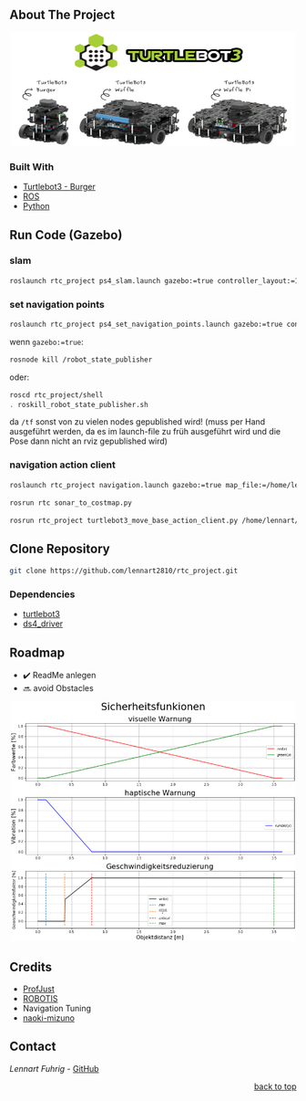 <div id="top"></div>

## About The Project
<div align="center">
  <a href="https://www.turtlebot.com/">
    <img src="appendix/turtlebot3_with_logo.png" alt="Images" width="500" height="200">
  </a>
</div>

### Built With
* [Turtlebot3 - Burger](https://emanual.robotis.com/docs/en/platform/turtlebot3/overview/)
* [ROS](http://wiki.ros.org/)
* [Python](https://www.python.org)

## Run Code (Gazebo)

### slam
   ```sh
   roslaunch rtc_project ps4_slam.launch gazebo:=true controller_layout:=1 map_file:=/home/lennart/catkin_ws/src/rtc_project/maps/house_map
   ```
### set navigation points
   ```sh
   roslaunch rtc_project ps4_set_navigation_points.launch gazebo:=true controller_layout:=1 map_file:=/home/lennart/catkin_ws/src/rtc_project/maps/house_map.yaml
   ```
   
wenn `gazebo:=true`:
   ```sh
   rosnode kill /robot_state_publisher
   ```
oder:
   ```sh
   roscd rtc_project/shell
   . roskill_robot_state_publisher.sh
   ```

da `/tf` sonst von zu vielen nodes gepublished wird!
(muss per Hand ausgeführt werden, da es im launch-file zu früh ausgeführt wird und die Pose dann nicht an rviz gepublished wird)

### navigation action client
   ```sh
   roslaunch rtc_project navigation.launch gazebo:=true map_file:=/home/lennart/catkin_ws/src/rtc_project/maps/house_map.yaml
   ```
   
   ```sh
   rosrun rtc sonar_to_costmap.py
   ```
   
   ```sh
   rosrun rtc_project turtlebot3_move_base_action_client.py /home/lennart/catkin_ws/src/rtc_project/maps/house_map_path.txt
   ```

## Clone Repository
   ```sh
   git clone https://github.com/lennart2810/rtc_project.git
   ```


### Dependencies 
* [turtlebot3](https://github.com/ROBOTIS-GIT/turtlebot3)
* [ds4_driver](https://github.com/naoki-mizuno/ds4_driver)

## Roadmap
- :heavy_check_mark: ReadMe anlegen
- :soon: avoid Obstacles

<div align="center">
  <a href="https://www.turtlebot.com/">
    <img src="appendix/Sicherheitsfunktionen.png" alt="Images" width="500" height="420">
  </a>
</div>


## Credits
* [ProfJust](https://github.com/ProfJust/rtc)
* [ROBOTIS](https://github.com/ROBOTIS-GIT/turtlebot3)
*  Navigation Tuning
* [naoki-mizuno](https://github.com/naoki-mizuno/ds4_driver)

## Contact
_Lennart Fuhrig_ - [GitHub](https://github.com/lennart2810) 

<p align="right"><a href="#top">back to top</a></p>
